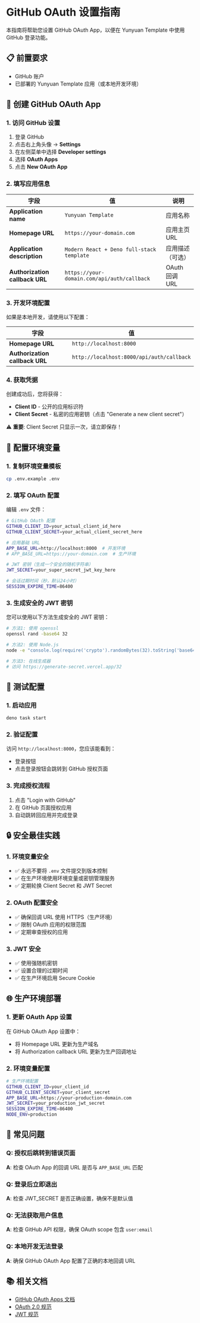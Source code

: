 # GitHub OAuth 设置指南

本指南将帮助您设置 GitHub OAuth App，以便在 Yunyuan Template 中使用 GitHub 登录功能。

## 📋 前置要求

- GitHub 账户
- 已部署的 Yunyuan Template 应用（或本地开发环境）

## 🔧 创建 GitHub OAuth App

### 1. 访问 GitHub 设置

1. 登录 GitHub
2. 点击右上角头像 → **Settings**
3. 在左侧菜单中选择 **Developer settings**
4. 选择 **OAuth Apps**
5. 点击 **New OAuth App**

### 2. 填写应用信息

| 字段                           | 值                                          | 说明             |
| ------------------------------ | ------------------------------------------- | ---------------- |
| **Application name**           | `Yunyuan Template`                          | 应用名称         |
| **Homepage URL**               | `https://your-domain.com`                   | 应用主页 URL     |
| **Application description**    | `Modern React + Deno full-stack template`   | 应用描述（可选） |
| **Authorization callback URL** | `https://your-domain.com/api/auth/callback` | OAuth 回调 URL   |

### 3. 开发环境配置

如果是本地开发，请使用以下配置：

| 字段                           | 值                                        |
| ------------------------------ | ----------------------------------------- |
| **Homepage URL**               | `http://localhost:8000`                   |
| **Authorization callback URL** | `http://localhost:8000/api/auth/callback` |

### 4. 获取凭据

创建成功后，您将获得：

- **Client ID** - 公开的应用标识符
- **Client Secret** - 私密的应用密钥（点击 "Generate a new client secret"）

⚠️ **重要**: Client Secret 只显示一次，请立即保存！

## 🔐 配置环境变量

### 1. 复制环境变量模板

```bash
cp .env.example .env
```

### 2. 填写 OAuth 配置

编辑 `.env` 文件：

```bash
# GitHub OAuth 配置
GITHUB_CLIENT_ID=your_actual_client_id_here
GITHUB_CLIENT_SECRET=your_actual_client_secret_here

# 应用基础 URL
APP_BASE_URL=http://localhost:8000  # 开发环境
# APP_BASE_URL=https://your-domain.com  # 生产环境

# JWT 密钥（生成一个安全的随机字符串）
JWT_SECRET=your_super_secret_jwt_key_here

# 会话过期时间（秒，默认24小时）
SESSION_EXPIRE_TIME=86400
```

### 3. 生成安全的 JWT 密钥

您可以使用以下方法生成安全的 JWT 密钥：

```bash
# 方法1: 使用 openssl
openssl rand -base64 32

# 方法2: 使用 Node.js
node -e "console.log(require('crypto').randomBytes(32).toString('base64'))"

# 方法3: 在线生成器
# 访问 https://generate-secret.vercel.app/32
```

## 🚀 测试配置

### 1. 启动应用

```bash
deno task start
```

### 2. 验证配置

访问 `http://localhost:8000`，您应该能看到：

- 登录按钮
- 点击登录按钮会跳转到 GitHub 授权页面

### 3. 完成授权流程

1. 点击 "Login with GitHub"
2. 在 GitHub 页面授权应用
3. 自动跳转回应用并完成登录

## 🔒 安全最佳实践

### 1. 环境变量安全

- ✅ 永远不要将 `.env` 文件提交到版本控制
- ✅ 在生产环境使用环境变量或密钥管理服务
- ✅ 定期轮换 Client Secret 和 JWT Secret

### 2. OAuth 配置安全

- ✅ 确保回调 URL 使用 HTTPS（生产环境）
- ✅ 限制 OAuth 应用的权限范围
- ✅ 定期审查授权的应用

### 3. JWT 安全

- ✅ 使用强随机密钥
- ✅ 设置合理的过期时间
- ✅ 在生产环境启用 Secure Cookie

## 🌐 生产环境部署

### 1. 更新 OAuth App 设置

在 GitHub OAuth App 设置中：

- 将 Homepage URL 更新为生产域名
- 将 Authorization callback URL 更新为生产回调地址

### 2. 环境变量配置

```bash
# 生产环境配置
GITHUB_CLIENT_ID=your_client_id
GITHUB_CLIENT_SECRET=your_client_secret
APP_BASE_URL=https://your-production-domain.com
JWT_SECRET=your_production_jwt_secret
SESSION_EXPIRE_TIME=86400
NODE_ENV=production
```

## 🐛 常见问题

### Q: 授权后跳转到错误页面

**A**: 检查 OAuth App 的回调 URL 是否与 `APP_BASE_URL` 匹配

### Q: 登录后立即退出

**A**: 检查 JWT_SECRET 是否正确设置，确保不是默认值

### Q: 无法获取用户信息

**A**: 检查 GitHub API 权限，确保 OAuth scope 包含 `user:email`

### Q: 本地开发无法登录

**A**: 确保 GitHub OAuth App 配置了正确的本地回调 URL

## 📚 相关文档

- [GitHub OAuth Apps 文档](https://docs.github.com/en/developers/apps/building-oauth-apps)
- [OAuth 2.0 规范](https://tools.ietf.org/html/rfc6749)
- [JWT 规范](https://tools.ietf.org/html/rfc7519)

